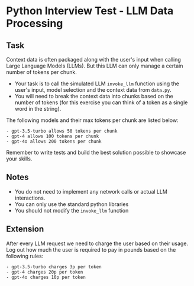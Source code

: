 # Python Interview Test - LLM Data Processing

## Task

Context data is often packaged along with the user's input when calling Large Language Models (LLMs). But this LLM can only manage a certain number of tokens per chunk.

- Your task is to call the simulated LLM `invoke_llm` function using the user's input, model selection and the context data from `data.py`.
- You will need to break the context data into chunks based on the number of tokens (for this exercise you can think of a token as a single word in the string).

The following models and their max tokens per chunk are listed below:

```
- gpt-3.5-turbo allows 50 tokens per chunk
- gpt-4 allows 100 tokens per chunk
- gpt-4o allows 200 tokens per chunk
```

Remember to write tests and build the best solution possible to showcase your skills.

## Notes

- You do not need to implement any network calls or actual LLM interactions.
- You can only use the standard python libraries
- You should not modify the `invoke_llm` function

## Extension
After every LLM request we need to charge the user based on their usage. Log out how much the user is required to pay in pounds based on the following rules:

```
- gpt-3.5-turbo charges 3p per token
- gpt-4 charges 20p per token
- gpt-4o charges 10p per token
```
